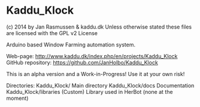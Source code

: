 Kaddu_Klock
===========
(c) 2014 by Jan Rasmussen & kaddu.dk
Unless otherwise stated these files are licensed with the GPL v2 License

Arduino based Window Farming automation system.

Web-page: http://www.kaddu.dk/index.php/en/projects/Kaddu_Klock
GitHub repository: https://github.com/JanHolbo/Kaddu_Klock

This is an alpha version and a Work-in-Progress!
Use it at your own risk!

Directories:
Kaddu_Klock/              Main directory
Kaddu_Klock/docs          Documentation
Kaddu_Klock/libraries	  (Custom) Library used in HerBot (none at the moment)

